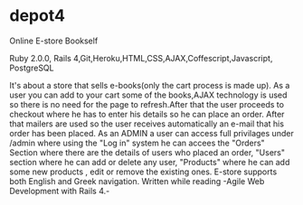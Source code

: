 depot4
======

Online E-store Bookself

Ruby 2.0.0, Rails 4,Git,Heroku,HTML,CSS,AJAX,Coffescript,Javascript, PostgreSQL


It's about a store that sells e-books(only the cart process is made up). 
As a user you can add to your cart some of the books,AJAX technology is used so there is no need for the page to refresh.After that the user proceeds to checkout where he has to enter his details so he can place an order. After that mailers are used so the user receives automatically an e-mail that his order has been placed.
As an ADMIN a user can access full privilages under /admin where using the "Log in" system he can accees the "Orders" Section where there are the details of users who placed an order, "Users" section where he can add or delete any user, "Products" where he can add some new products , edit or remove the existing ones. E-store supports both English and Greek navigation.
Written while reading -Agile Web Development with Rails 4.-
